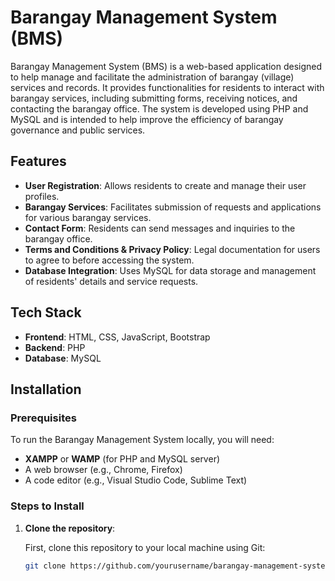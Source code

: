 # Barangay Management System (BMS)

Barangay Management System (BMS) is a web-based application designed to help manage and facilitate the administration of barangay (village) services and records. It provides functionalities for residents to interact with barangay services, including submitting forms, receiving notices, and contacting the barangay office. The system is developed using PHP and MySQL and is intended to help improve the efficiency of barangay governance and public services.

## Features

- **User Registration**: Allows residents to create and manage their user profiles.
- **Barangay Services**: Facilitates submission of requests and applications for various barangay services.
- **Contact Form**: Residents can send messages and inquiries to the barangay office.
- **Terms and Conditions & Privacy Policy**: Legal documentation for users to agree to before accessing the system.
- **Database Integration**: Uses MySQL for data storage and management of residents' details and service requests.

## Tech Stack

- **Frontend**: HTML, CSS, JavaScript, Bootstrap
- **Backend**: PHP
- **Database**: MySQL

## Installation

### Prerequisites

To run the Barangay Management System locally, you will need:

- **XAMPP** or **WAMP** (for PHP and MySQL server)
- A web browser (e.g., Chrome, Firefox)
- A code editor (e.g., Visual Studio Code, Sublime Text)

### Steps to Install

1. **Clone the repository**:

   First, clone this repository to your local machine using Git:

   ```bash
   git clone https://github.com/yourusername/barangay-management-system.git

